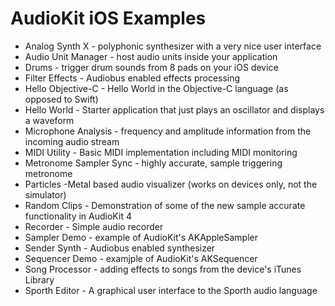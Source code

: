 # AudioKit iOS Examples

* Analog Synth X - polyphonic synthesizer with a very nice user interface
* Audio Unit Manager - host audio units inside your application
* Drums - trigger drum sounds from 8 pads on your iOS device
* Filter Effects - Audiobus enabled effects processing
* Hello Objective-C - Hello World in the Objective-C language (as opposed to Swift)
* Hello World - Starter application that just plays an oscillator and displays a waveform
* Microphone Analysis - frequency and amplitude information from the incoming audio stream
* MIDI Utility - Basic MIDI implementation including MIDI monitoring
* Metronome Sampler Sync - highly accurate, sample triggering metronome
* Particles -Metal based audio visualizer (works on devices only, not the simulator)
* Random Clips - Demonstration of some of the new sample accurate functionality in AudioKit 4
* Recorder - Simple audio recorder
* Sampler Demo - example of AudioKit's AKAppleSampler
* Sender Synth - Audiobus enabled synthesizer
* Sequencer Demo - examjple of AudioKit's AKSequencer
* Song Processor - adding effects to songs from the device's iTunes Library 
* Sporth Editor - A graphical user interface to the Sporth audio language
